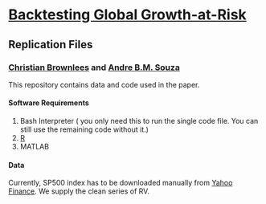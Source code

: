 
# [Backtesting Global Growth-at-Risk](https://papers.ssrn.com/sol3/papers.cfm?abstract_id=3461214)
## Replication Files
### [Christian Brownlees](http://www.econ.upf.edu/~cbrownlees/) and [Andre B.M. Souza](www.andrebmsouza.com)
This repository contains data and code used in the paper.
#### Software Requirements
1. Bash Interpreter ( you only need this to run the single code file. You can still use the remaining code without it.)
2. [R](https://www.r-project.org/)
3. MATLAB


#### Data

Currently, SP500 index has to be downloaded manually from [Yahoo Finance](https://finance.yahoo.com/quote/%5EGSPC/history?p=%5EGSPC). We supply the clean series of RV.

